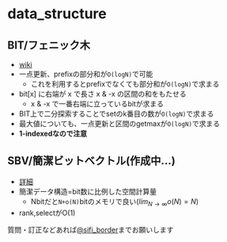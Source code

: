 # data_structure

## BIT/フェニック木
- [wiki](https://ja.wikipedia.org/wiki/フェニック木)
- 一点更新、prefixの部分和が`O(logN)`で可能
  - これを利用するとprefixでなくても部分和が`O(logN)`で求まる
- bit[x] に右端が x で長さ x & -x の区間の和をもたせる
  - x & -x で一番右端に立っているbitが求まる
- BIT上で二分探索することでsetのk番目の数が`O(logN)`で求まる
- 最大値についても、一点更新と区間のgetmaxが`O(logN)`で求まる
- **1-indexedなので注意**

## SBV/簡潔ビットベクトル(作成中...)
- [詳細](http://d.hatena.ne.jp/takeda25/20140201/1391250137#20140201fn5)
- 簡潔データ構造=bit数に比例した空間計算量
	- Nbitだと`N+o(N)`bitのメモリで良い($lim_{N\to\infty} o(N) = N$)
- rank,selectがO(1)

質問・訂正などあれば[@sifi_border](https://twitter.com/sifi_border)までお願いします
